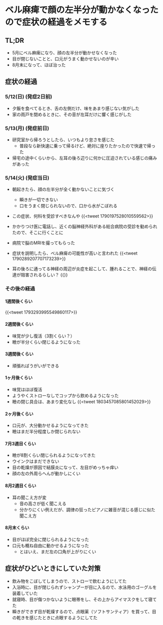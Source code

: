 # ベル麻痺で顔の左半分が動かなくなったので症状の経過をメモする


## TL;DR
- 5月にベル麻痺になり、顔の左半分が動かせなくなった
- 目が閉じないことと、口元がうまく動かせないのが辛い
- 8月末になって、ほぼ治った


## 症状の経過
### 5/12(日) (発症2日前)
- 夕飯を食べてるとき、舌の左側だけ、味をあまり感じない気がした
- 家の雨戸を閉めるときに、その音が左耳だけに響く感じがした

### 5/13(月) (発症前日)
- 研究室から帰ろうとしたら、いつもより怠さを感じた
    - 普段なら新快速に乗って帰るけど、絶対に座りたかったので快速で帰った
- 帰宅の途中くらいから、左耳の後ろ辺りに何かに圧迫されている感じの痛みがあった

### 5/14(火) (発症当日)
- 朝起きたら、顔の左半分が全く動かないことに気づく
    - 瞬きが一切できない
    - 口をうまく閉じられないので、口から水がこぼれる
- この症状、何科を受診すべきなんや
{{<tweet 1790197528010559562>}}

- かかりつけ医に電話し、近くの脳神経外科がある総合病院の受診を勧められたので、そこに行くことに
- 病院で脳のMRIを撮ってもらった
- 症状を説明したら、ベル麻痺の可能性が高いと言われた
{{<tweet 1790289207707173239>}}

- 耳の後ろに通ってる神経の周辺が炎症を起こして、腫れることで、神経の伝達が阻害されるらしい？
{{<cardlink url="https://www.msdmanuals.com/ja-jp/home/09-%E8%84%B3%E3%80%81%E8%84%8A%E9%AB%84%E3%80%81%E6%9C%AB%E6%A2%A2%E7%A5%9E%E7%B5%8C%E3%81%AE%E7%97%85%E6%B0%97/%E8%84%B3%E7%A5%9E%E7%B5%8C%E7%96%BE%E6%82%A3/%E3%83%99%E3%83%AB%E9%BA%BB%E7%97%BA">}}


### その後の経過
#### 1週間後くらい
{{<tweet 1793293995549860117>}}

#### 2週間後くらい
- 味覚が少し復活（3割くらい？）
- 瞼が半分くらい閉じるようになった

#### 3週間後くらい
- 頑張ればうがいができる

#### 1ヶ月後くらい
- 味覚はほぼ復活
- ようやくストローなしでコップから飲めるようになった
- 瞼の閉じ具合は、あまり変化なし
{{<tweet 1803457085801452029>}}

#### 2ヶ月後くらい
- 口元が、大分動かせるようになってきた
- 瞼はまだ半分程度しか閉じられない

#### 7月3週目くらい
- 瞼が8割くらい閉じられるようになってきた
- ウインクはまだできない
- 目の乾燥が原因で結膜炎になって、左目がめっちゃ痒い
- 顔の左の外周らへんが動かしにくい

#### 8月2週目くらい
- 耳の聞こえ方が変
    - 音の高さが低く聞こえる
    - 分かりにくい例えだが、調律の狂ったピアノに雑音が混じる感じに似た聞こえ方

#### 8月末くらい
- 目がほぼ完全に閉じられるようになった
- 口元も概ね自由に動かせるようになった
    - とはいえ、まだ左の口角が上がりにくい

## 症状がひどいときにしていた対策
- 飲み物をこぼしてしまうので、ストローで飲むようにしてた
- 入浴時に、目が閉じられずシャンプーが目に入るので、水泳用のゴーグルを装着していた
- 就寝時、目が傷つかないように眼帯をし、その上からアイマスクをして寝てた
- 瞬きができず目が乾燥するので、点眼薬（ソフトサンティア）を買って、目の乾きを感じたときに点眼するようにしてた
